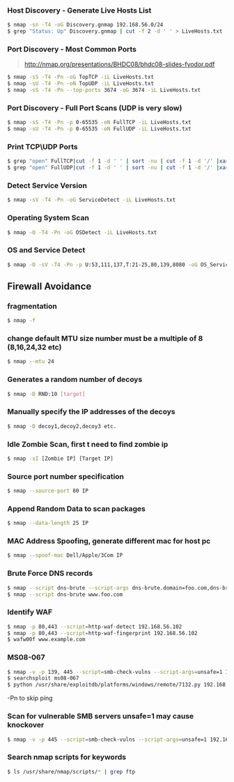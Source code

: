 ### Host Discovery - Generate Live Hosts List
```sh
$ nmap -sn -T4 -oG Discovery.gnmap 192.168.56.0/24
$ grep "Status: Up" Discovery.gnmap | cut -f 2 -d ' ' > LiveHosts.txt
```

### Port Discovery - Most Common Ports
> http://nmap.org/presentations/BHDC08/bhdc08-slides-fyodor.pdf
```sh
$ nmap -sS -T4 -Pn -oG TopTCP -iL LiveHosts.txt
$ nmap -sU -T4 -Pn -oN TopUDP -iL LiveHosts.txt
$ nmap -sS -T4 -Pn --top-ports 3674 -oG 3674 -iL LiveHosts.txt
```

### Port Discovery - Full Port Scans (UDP is very slow)
```sh
$ nmap -sS -T4 -Pn -p 0-65535 -oN FullTCP -iL LiveHosts.txt
$ nmap -sU -T4 -Pn -p 0-65535 -oN FullUDP -iL LiveHosts.txt
```

### Print TCP\UDP Ports
```sh
$ grep "open" FullTCP|cut -f 1 -d ' ' | sort -nu | cut -f 1 -d '/' |xargs | sed 's/ /,/g'|awk '{print "T:"$0}'
$ grep "open" FullUDP|cut -f 1 -d ' ' | sort -nu | cut -f 1 -d '/' |xargs | sed 's/ /,/g'|awk '{print "U:"$0}'
```

### Detect Service Version
```sh
$ nmap -sV -T4 -Pn -oG ServiceDetect -iL LiveHosts.txt
```

### Operating System Scan
```sh
$ nmap -O -T4 -Pn -oG OSDetect -iL LiveHosts.txt
```

### OS and Service Detect
```sh
$ nmap -O -sV -T4 -Pn -p U:53,111,137,T:21-25,80,139,8080 -oG OS_Service_Detect -iL LiveHosts.txt
```

## Firewall Avoidance

### fragmentation
```sh
$ nmap -f
```

### change default MTU size number must be a multiple of 8 (8,16,24,32 etc)
```sh
$ nmap --mtu 24
```

### Generates a random number of decoys
```sh
$ nmap -D RND:10 [target]
```

### Manually specify the IP addresses of the decoys
```sh
$ nmap -D decoy1,decoy2,decoy3 etc.
```

### Idle Zombie Scan, first t need to find zombie ip
```sh
$ nmap -sI [Zombie IP] [Target IP]
```

### Source port number specification
```sh
$ nmap --source-port 80 IP
```

### Append Random Data to scan packages
```sh
$ nmap --data-length 25 IP
```

### MAC Address Spoofing, generate different mac for host pc
```sh
$ nmap --spoof-mac Dell/Apple/3Com IP
```

### Brute Force DNS records

```sh
$ nmap --script dns-brute --script-args dns-brute.domain=foo.com,dns-brute.threads=6,dns-brute.hostlist=./hostfile.txt,newtargets -sS -p 80
$ nmap --script dns-brute www.foo.com
```

### Identify WAF

```sh
$ nmap -p 80,443 --script=http-waf-detect 192.168.56.102
$ nmap -p 80,443 --script=http-waf-fingerprint 192.168.56.102
$ wafw00f www.example.com
```

### MS08-067

```sh
$ nmap -v -p 139, 445 --script=smb-check-vulns --script-args=unsafe=1 192.168.31.205
$ searchsploit ms08-067
$ python /usr/share/exploitdb/platforms/windows/remote/7132.py 192.168.31.205 1
```



-Pn to skip ping 


### Scan for vulnerable SMB servers unsafe=1 may cause knockover

```sh
$ nmap -v -p 445 --script=smb-check-vulns --script-args=unsafe=1 192.168.1.X
```

### Search nmap scripts for keywords
```sh
$ ls /usr/share/nmap/scripts/* | grep ftp
```
